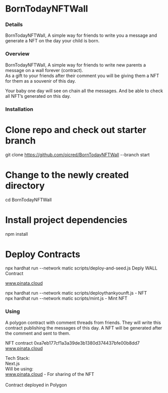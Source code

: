 # BornTodayNFTWall

### Details
BornTodayNFTWall, A simple way for friends to write you a message and generate a NFT on the day your child is born.  <br />

### Overview

BornTodayNFTWall, A simple way for friends to write new parents a message on a wall forever (contract). <br />
As a gift to your friends after their comment you will be giving them a NFT for them as a souvenir of this day. <br />

Your baby one day will see on chain all the messages. And be able to check all NFT’s generated on this day.<br />

### Installation

# Clone repo and check out starter branch
git clone https://github.com/oicred/BornTodayNFTWall --branch start<br />

# Change to the newly created directory
cd BornTodayNFTWall

# Install project dependencies
npm install

# Deploy Contracts
npx hardhat run --network matic scripts/deploy-and-seed.js Deply WALL Contract<br />

www.pinata.cloud

npx hardhat run --network matic scripts/deploythankyounft.js - NFT<br />
npx hardhat run --network matic scripts/mint.js - Mint NFT<br />

### Using
A polygon contract with comment threads from friends. They will write this contract publishing the messages of this day. A NFT will be generated after the comment and sent to them.

NFT contract 0xa7eb177cf1a3a39de3b1380d374437bfe00b8dd7 www.pinata.cloud<br />

Tech Stack:<br />
Next.js<br />
Will be using:<br />
www.pinata.cloud - For sharing of the NFT <br /><br />
Contract deployed in Polygon <br />
